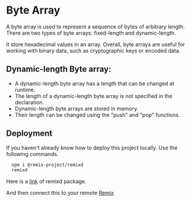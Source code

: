 
# Byte Array

A byte array is used to represent a sequence of bytes of arbitrary length. There are two types of byte arrays: fixed-length and dynamic-length.

It store hexadecimal values in an array. Overall, byte arrays are useful for working with binary data, such as cryptographic keys or encoded data.


## Dynamic-length Byte array:


- A dynamic-length byte array has a length that can be changed at runtime. 
- The length of a dynamic-length byte array is not specified in the declaration.
- Dynamic-length byte arrays are stored in memory.
- Their length can be changed using the "push" and "pop" functions.
## Deployment

If you haven't already know how to deploy this project locally.
Use the following commands.

```bash
  npm i @remix-project/remixd
  remixd
```
Here is a [link](https://www.npmjs.com/package/@remix-project/remixd) of remixd package.

And then connect this to your remote [Remix](https://remix.ethereum.org/)

